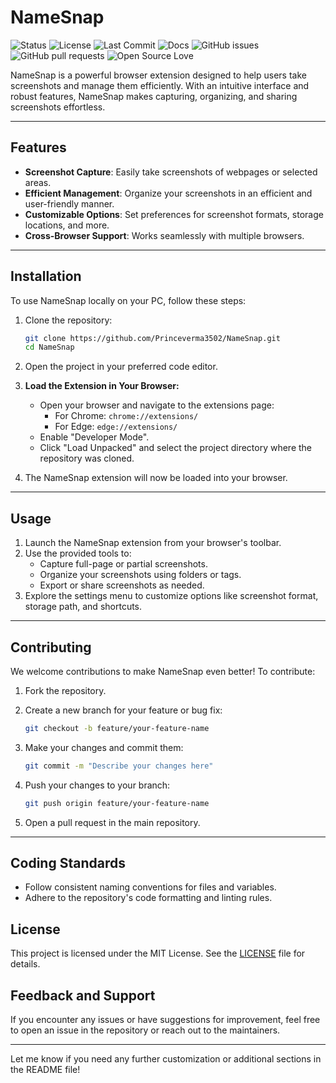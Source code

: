 # NameSnap

![Status](https://img.shields.io/badge/status-active-brightgreen) ![License](https://img.shields.io/github/license/Princeverma3502/NameSnap) ![Last Commit](https://img.shields.io/github/last-commit/Princeverma3502/NameSnap) ![Docs](https://img.shields.io/badge/docs-up--to--date-brightgreen)
 ![GitHub issues](https://img.shields.io/github/issues/Princeverma3502/NameSnap) ![GitHub pull requests](https://img.shields.io/github/issues-pr/Princeverma3502/NameSnap) ![Open Source Love](https://img.shields.io/badge/Open%20Source-%E2%9D%A4-red)

NameSnap is a powerful browser extension designed to help users take screenshots and manage them efficiently. With an intuitive interface and robust features, NameSnap makes capturing, organizing, and sharing screenshots effortless.

---

## Features

- **Screenshot Capture**: Easily take screenshots of webpages or selected areas.
- **Efficient Management**: Organize your screenshots in an efficient and user-friendly manner.
- **Customizable Options**: Set preferences for screenshot formats, storage locations, and more.
- **Cross-Browser Support**: Works seamlessly with multiple browsers.

---

## Installation

To use NameSnap locally on your PC, follow these steps:

1. Clone the repository:
    ```bash
    git clone https://github.com/Princeverma3502/NameSnap.git
    cd NameSnap
    ```

2. Open the project in your preferred code editor.

3. **Load the Extension in Your Browser:**
    - Open your browser and navigate to the extensions page:
      - For Chrome: `chrome://extensions/`
      - For Edge: `edge://extensions/`
    - Enable "Developer Mode".
    - Click "Load Unpacked" and select the project directory where the repository was cloned.

4. The NameSnap extension will now be loaded into your browser.

---

## Usage

1. Launch the NameSnap extension from your browser's toolbar.
2. Use the provided tools to:
   - Capture full-page or partial screenshots.
   - Organize your screenshots using folders or tags.
   - Export or share screenshots as needed.
3. Explore the settings menu to customize options like screenshot format, storage path, and shortcuts.

---

## Contributing

We welcome contributions to make NameSnap even better! To contribute:

1. Fork the repository.

2. Create a new branch for your feature or bug fix:
    ```bash
    git checkout -b feature/your-feature-name
    ```

3. Make your changes and commit them:
    ```bash
    git commit -m "Describe your changes here"
    ```

4. Push your changes to your branch:
    ```bash
    git push origin feature/your-feature-name
    ```

5. Open a pull request in the main repository.

---

## Coding Standards

- Follow consistent naming conventions for files and variables.
- Adhere to the repository's code formatting and linting rules.

## License

This project is licensed under the MIT License. See the [LICENSE](LICENSE) file for details.

## Feedback and Support

If you encounter any issues or have suggestions for improvement, feel free to open an issue in the repository or reach out to the maintainers.

---

Let me know if you need any further customization or additional sections in the README file!
